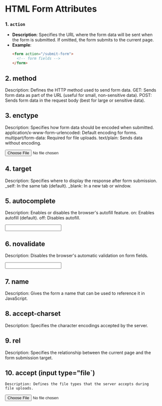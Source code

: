 # HTML Form Attributes

### 1. `action`

- **Description**: Specifies the URL where the form data will be sent when the form is submitted. If omitted, the form submits to the current page.
- **Example**:
  ```html
  <form action="/submit-form">
    <!-- form fields -->
  </form>
  ```

## 2. method

Description: Defines the HTTP method used to send form data.
GET: Sends form data as part of the URL (useful for small, non-sensitive data).
POST: Sends form data in the request body (best for large or sensitive data).

<form action="/submit-form" method="POST">
  <!-- form fields -->
</form>

## 3. enctype

Description: Specifies how form data should be encoded when submitted.
application/x-www-form-urlencoded: Default encoding for forms.
multipart/form-data: Required for file uploads.
text/plain: Sends data without encoding.

<form action="/upload" method="POST" enctype="multipart/form-data">
  <input type="file" name="myFile">
</form>

## 4. target

Description: Specifies where to display the response after form submission.
\_self: In the same tab (default).
\_blank: In a new tab or window.

<form action="/submit-form" target="_blank">
  <!-- form fields -->
</form>

## 5. autocomplete

Description: Enables or disables the browser's autofill feature.
on: Enables autofill (default).
off: Disables autofill.

<form autocomplete="off">
  <input type="text" name="username">
</form>

## 6. novalidate

Description: Disables the browser's automatic validation on form fields.

<form novalidate>
  <input type="email" required>
</form>

## 7. name

Description: Gives the form a name that can be used to reference it in JavaScript.

<form name="loginForm">
  <!-- form fields -->
</form>

## 8. accept-charset

Description: Specifies the character encodings accepted by the server.

<form action="/submit-form" accept-charset="UTF-8">
  <!-- form fields -->
</form>

## 9. rel

Description: Specifies the relationship between the current page and the form submission target.

<form action="https://example.com" rel="noopener">
  <!-- form fields -->
</form>

## 10. accept (input type="file`)

    Description: Defines the file types that the server accepts during file uploads.

<input type="file" name="document" accept=".pdf, .doc">
